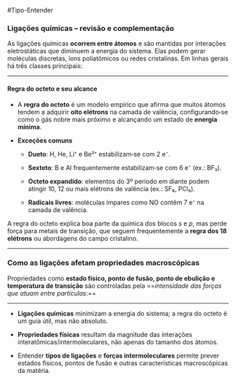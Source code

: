 #Tipo-Entender 

### Ligações químicas – revisão e complementação

As ligações químicas **ocorrem entre átomos** e são mantidas por interações eletrostáticas que diminuem a energia do sistema. Elas podem gerar moléculas discretas, íons poliatômicos ou redes cristalinas. Em linhas gerais há três classes principais:

---

#### Regra do octeto e seu alcance

- A **regra do octeto** é um modelo empírico que afirma que muitos átomos tendem a adquirir **oito elétrons** na camada de valência, configurando‐se como o gás nobre mais próximo e alcançando um estado de **energia mínima**.
    
- **Exceções comuns**
    
    - **Dueto**: H, He, Li⁺ e Be²⁺ estabilizam‐se com 2 e⁻.
        
    - **Sexteto**: B e Al frequentemente estabilizam‐se com 6 e⁻ (ex.: BF₃).
        
    - **Octeto expandido**: elementos do 3º período em diante podem atingir 10, 12 ou mais elétrons de valência (ex.: SF₆, PCl₅).
        
    - **Radicais livres**: moléculas ímpares como NO contêm 7 e⁻ na camada de valência.
        

A regra do octeto explica boa parte da química dos blocos _s_ e _p_, mas perde força para metais de transição, que seguem frequentemente a **regra dos 18 elétrons** ou abordagens do campo cristalino.

---

### Como as ligações afetam propriedades macroscópicas

Propriedades como **estado físico, ponto de fusão, ponto de ebulição e temperatura de transição** são controladas pela ==_intensidade das forças que atuam entre partículas_:==

---

- **Ligações químicas** minimizam a energia do sistema; a regra do octeto é um guia útil, mas não absoluto.
    
- **Propriedades físicas** resultam da magnitude das interações interatômicas/intermoleculares, não apenas do tamanho dos átomos.
    
- Entender **tipos de ligações** e **forças intermoleculares** permite prever estados físicos, pontos de fusão e outras características macroscópicas da matéria.